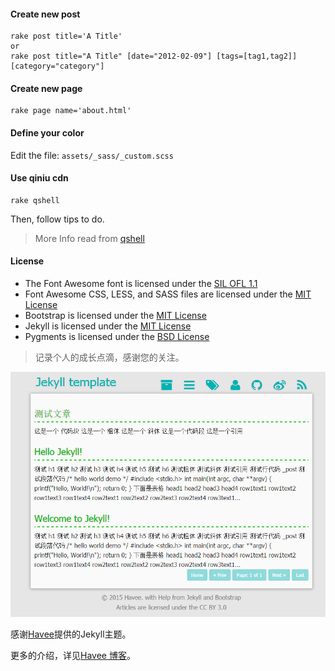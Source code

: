 #### Create new post

    rake post title='A Title'
    or
    rake post title="A Title" [date="2012-02-09"] [tags=[tag1,tag2]] [category="category"]

#### Create new page

    rake page name='about.html'

#### Define your color

Edit the file:  `assets/_sass/_custom.scss`

#### Use qiniu cdn
    
    rake qshell

Then, follow tips to do.

> More Info read from [qshell](https://github.com/qiniu/qshell)

#### License

- The Font Awesome font is licensed under the [SIL OFL 1.1](http://scripts.sil.org/OFL)
- Font Awesome CSS, LESS, and SASS files are licensed under the [MIT License](http://opensource.org/licenses/mit-license.html)
- Bootstrap is licensed under the [MIT License](http://opensource.org/licenses/mit-license.html)
- Jekyll is licensed under the [MIT License](http://opensource.org/licenses/mit-license.html)
- Pygments is licensed under the [BSD License](http://opensource.org/licenses/BSD-2-Clause)


> 记录个人的成长点滴，感谢您的关注。

![Blog theme](assets/img/havee-jekyll.png)

感谢[Havee](http://havee.me/about.html)提供的Jekyll主题。

更多的介绍，详见[Havee 博客](http://havee.me)。